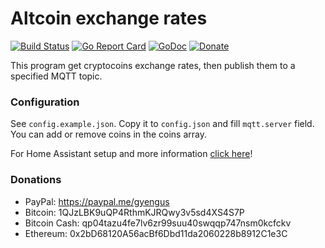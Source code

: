 # Altcoin exchange rates

[![Build Status](https://travis-ci.org/gyengus/altcoin_exchange_rates.svg?branch=master)](https://travis-ci.org/gyengus/altcoin_exchange_rates) [![Go Report Card](https://goreportcard.com/badge/github.com/gyengus/altcoin_exchange_rates)](https://goreportcard.com/report/github.com/gyengus/altcoin_exchange_rates) [![GoDoc](https://godoc.org/github.com/gyengus/altcoin_exchange_rates?status.svg)](https://godoc.org/github.com/gyengus/altcoin_exchange_rates) [![Donate](https://img.shields.io/badge/Donate-PayPal-green.svg)](https://www.paypal.com/cgi-bin/webscr?cmd=_s-xclick&hosted_button_id=K5PAV5V7WGWFL)

This program get cryptocoins exchange rates, then publish them to a specified MQTT topic.

### Configuration

See `config.example.json`. Copy it to `config.json` and fill `mqtt.server` field. You can add or remove coins in the coins array.

For Home Assistant setup and more information [click here](https://gyengus.hu/2018/01/arfolyamok-megjelenitese?utm_source=github_repo)!

### Donations
- PayPal: https://paypal.me/gyengus
- Bitcoin: 1QJzLBK9uQP4RthmKJRQwy3v5sd4XS4S7P
- Bitcoin Cash: qp04tazu4fe7lv6zr99suu40swqqp747nsm0kcfckv
- Ethereum: 0x2bD68120A56acBf6Dbd11da2060228b8912C1e3C
